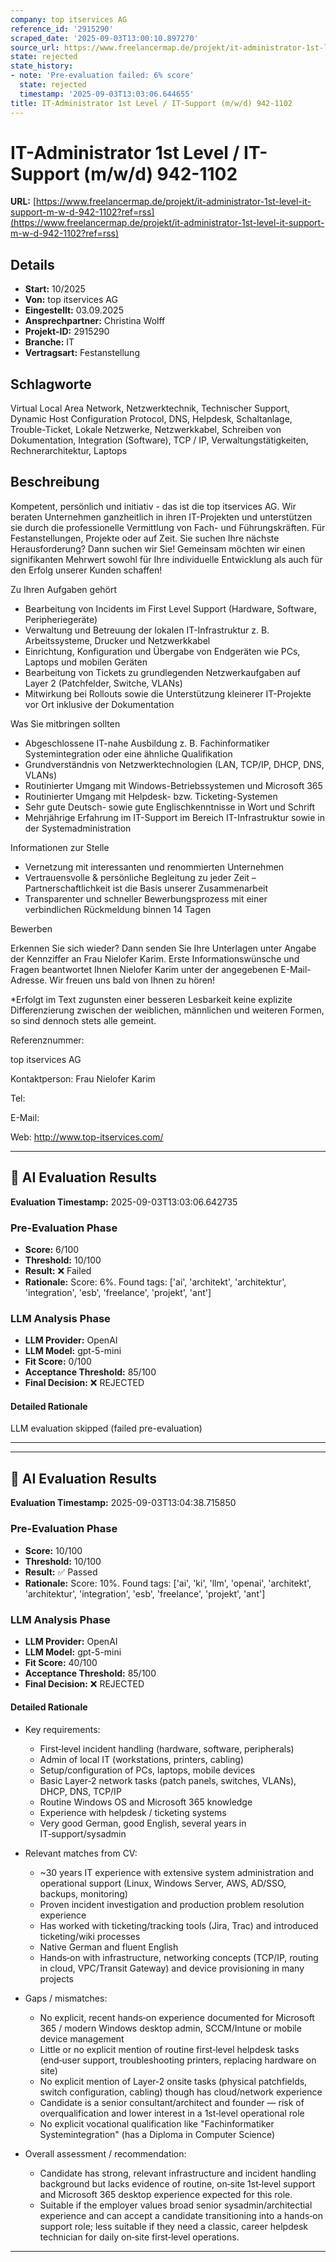 ```yaml
---
company: top itservices AG
reference_id: '2915290'
scraped_date: '2025-09-03T13:00:10.897270'
source_url: https://www.freelancermap.de/projekt/it-administrator-1st-level-it-support-m-w-d-942-1102?ref=rss
state: rejected
state_history:
- note: 'Pre-evaluation failed: 6% score'
  state: rejected
  timestamp: '2025-09-03T13:03:06.644655'
title: IT-Administrator 1st Level / IT-Support (m/w/d) 942-1102
---
```



# IT-Administrator 1st Level / IT-Support (m/w/d) 942-1102
**URL:** [https://www.freelancermap.de/projekt/it-administrator-1st-level-it-support-m-w-d-942-1102?ref=rss](https://www.freelancermap.de/projekt/it-administrator-1st-level-it-support-m-w-d-942-1102?ref=rss)
## Details
- **Start:** 10/2025
- **Von:** top itservices AG
- **Eingestellt:** 03.09.2025
- **Ansprechpartner:** Christina Wolff
- **Projekt-ID:** 2915290
- **Branche:** IT
- **Vertragsart:** Festanstellung

## Schlagworte
Virtual Local Area Network, Netzwerktechnik, Technischer Support, Dynamic Host Configuration Protocol, DNS, Helpdesk, Schaltanlage, Trouble-Ticket, Lokale Netzwerke, Netzwerkkabel, Schreiben von Dokumentation, Integration (Software), TCP / IP, Verwaltungstätigkeiten, Rechnerarchitektur, Laptops

## Beschreibung
Kompetent, persönlich und initiativ - das ist die top itservices AG. Wir beraten Unternehmen ganzheitlich in ihren IT-Projekten und unterstützen sie durch die professionelle Vermittlung von Fach- und Führungskräften. Für Festanstellungen, Projekte oder auf Zeit.
Sie suchen Ihre nächste Herausforderung? Dann suchen wir Sie!
Gemeinsam möchten wir einen signifikanten Mehrwert sowohl für Ihre individuelle Entwicklung als auch für den Erfolg unserer Kunden schaffen!

Zu Ihren Aufgaben gehört

- Bearbeitung von Incidents im First Level Support (Hardware, Software, Peripheriegeräte)
- Verwaltung und Betreuung der lokalen IT-Infrastruktur z. B. Arbeitssysteme, Drucker und Netzwerkkabel
- Einrichtung, Konfiguration und Übergabe von Endgeräten wie PCs, Laptops und mobilen Geräten
- Bearbeitung von Tickets zu grundlegenden Netzwerkaufgaben auf Layer 2 (Patchfelder, Switche, VLANs)
- Mitwirkung bei Rollouts sowie die Unterstützung kleinerer IT-Projekte vor Ort inklusive der Dokumentation

Was Sie mitbringen sollten

- Abgeschlossene IT-nahe Ausbildung z. B. Fachinformatiker Systemintegration oder eine ähnliche Qualifikation
- Grundverständnis von Netzwerktechnologien (LAN, TCP/IP, DHCP, DNS, VLANs)
- Routinierter Umgang mit Windows-Betriebssystemen und Microsoft 365
- Routinierter Umgang mit Helpdesk- bzw. Ticketing-Systemen
- Sehr gute Deutsch- sowie gute Englischkenntnisse in Wort und Schrift
- Mehrjährige Erfahrung im IT-Support im Bereich IT-Infrastruktur sowie in der Systemadministration

Informationen zur Stelle

- Vernetzung mit interessanten und renommierten Unternehmen
- Vertrauensvolle & persönliche Begleitung zu jeder Zeit – Partnerschaftlichkeit ist die Basis unserer Zusammenarbeit
- Transparenter und schneller Bewerbungsprozess mit einer verbindlichen Rückmeldung binnen 14 Tagen

Bewerben

Erkennen Sie sich wieder? Dann senden Sie Ihre Unterlagen unter Angabe der Kennziffer an Frau Nielofer Karim. Erste Informationswünsche und Fragen beantwortet Ihnen Nielofer Karim unter der angegebenen E-Mail-Adresse. Wir freuen uns bald von Ihnen zu hören!

*Erfolgt im Text zugunsten einer besseren Lesbarkeit keine explizite Differenzierung zwischen der weiblichen, männlichen und weiteren Formen, so sind dennoch stets alle gemeint.

Referenznummer:

top itservices AG

Kontaktperson:
Frau Nielofer Karim

Tel:

E-Mail:

Web: http://www.top-itservices.com/

---

## 🤖 AI Evaluation Results

**Evaluation Timestamp:** 2025-09-03T13:03:06.642735

### Pre-Evaluation Phase
- **Score:** 6/100
- **Threshold:** 10/100
- **Result:** ❌ Failed
- **Rationale:** Score: 6%. Found tags: ['ai', 'architekt', 'architektur', 'integration', 'esb', 'freelance', 'projekt', 'ant']

### LLM Analysis Phase
- **LLM Provider:** OpenAI
- **LLM Model:** gpt-5-mini
- **Fit Score:** 0/100
- **Acceptance Threshold:** 85/100
- **Final Decision:** ❌ REJECTED

#### Detailed Rationale
LLM evaluation skipped (failed pre-evaluation)

---


---

## 🤖 AI Evaluation Results

**Evaluation Timestamp:** 2025-09-03T13:04:38.715850

### Pre-Evaluation Phase
- **Score:** 10/100
- **Threshold:** 10/100
- **Result:** ✅ Passed
- **Rationale:** Score: 10%. Found tags: ['ai', 'ki', 'llm', 'openai', 'architekt', 'architektur', 'integration', 'esb', 'freelance', 'projekt', 'ant']

### LLM Analysis Phase
- **LLM Provider:** OpenAI
- **LLM Model:** gpt-5-mini
- **Fit Score:** 40/100
- **Acceptance Threshold:** 85/100
- **Final Decision:** ❌ REJECTED

#### Detailed Rationale
- Key requirements:
  - First‑level incident handling (hardware, software, peripherals)
  - Admin of local IT (workstations, printers, cabling)
  - Setup/configuration of PCs, laptops, mobile devices
  - Basic Layer‑2 network tasks (patch panels, switches, VLANs), DHCP, DNS, TCP/IP
  - Routine Windows OS and Microsoft 365 knowledge
  - Experience with helpdesk / ticketing systems
  - Very good German, good English, several years in IT‑support/sysadmin

- Relevant matches from CV:
  - ~30 years IT experience with extensive system administration and operational support (Linux, Windows Server, AWS, AD/SSO, backups, monitoring)
  - Proven incident investigation and production problem resolution experience
  - Has worked with ticketing/tracking tools (Jira, Trac) and introduced ticketing/wiki processes
  - Native German and fluent English
  - Hands‑on with infrastructure, networking concepts (TCP/IP, routing in cloud, VPC/Transit Gateway) and device provisioning in many projects

- Gaps / mismatches:
  - No explicit, recent hands‑on experience documented for Microsoft 365 / modern Windows desktop admin, SCCM/Intune or mobile device management
  - Little or no explicit mention of routine first‑level helpdesk tasks (end‑user support, troubleshooting printers, replacing hardware on site)
  - No explicit mention of Layer‑2 onsite tasks (physical patchfields, switch configuration, cabling) though has cloud/network experience
  - Candidate is a senior consultant/architect and founder — risk of overqualification and lower interest in a 1st‑level operational role
  - No explicit vocational qualification like "Fachinformatiker Systemintegration" (has a Diploma in Computer Science)

- Overall assessment / recommendation:
  - Candidate has strong, relevant infrastructure and incident handling background but lacks evidence of routine, on‑site 1st‑level support and Microsoft 365 desktop experience expected for this role.
  - Suitable if the employer values broad senior sysadmin/architectial experience and can accept a candidate transitioning into a hands‑on support role; less suitable if they need a classic, career helpdesk technician for daily on‑site first‑level operations.

---
